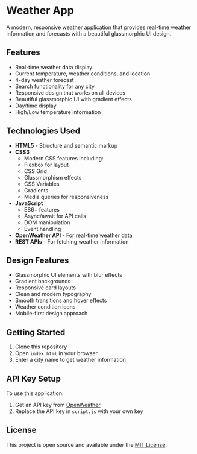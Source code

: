 # Weather App

A modern, responsive weather application that provides real-time weather information and forecasts with a beautiful glassmorphic UI design.

## Features

- Real-time weather data display
- Current temperature, weather conditions, and location
- 4-day weather forecast
- Search functionality for any city
- Responsive design that works on all devices
- Beautiful glassmorphic UI with gradient effects
- Day/time display
- High/Low temperature information

## Technologies Used

- **HTML5** - Structure and semantic markup
- **CSS3** 
  - Modern CSS features including:
  - Flexbox for layout
  - CSS Grid
  - Glassmorphism effects
  - CSS Variables
  - Gradients
  - Media queries for responsiveness
- **JavaScript**
  - ES6+ features
  - Async/await for API calls
  - DOM manipulation
  - Event handling
- **OpenWeather API** - For real-time weather data
- **REST APIs** - For fetching weather information

## Design Features

- Glassmorphic UI elements with blur effects
- Gradient backgrounds
- Responsive card layouts
- Clean and modern typography
- Smooth transitions and hover effects
- Weather condition icons
- Mobile-first design approach

## Getting Started

1. Clone this repository
2. Open `index.html` in your browser
3. Enter a city name to get weather information

## API Key Setup

To use this application:
1. Get an API key from [OpenWeather](https://openweathermap.org/api)
2. Replace the API key in `script.js` with your own key

## License

This project is open source and available under the [MIT License](LICENSE).
